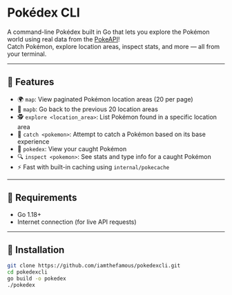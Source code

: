 # Pokédex CLI

A command-line Pokédex built in Go that lets you explore the Pokémon world using real data from the [PokeAPI](https://pokeapi.co/)!  
Catch Pokémon, explore location areas, inspect stats, and more — all from your terminal.

---

## 🚀 Features

- 🌍 `map`: View paginated Pokémon location areas (20 per page)
- 🔁 `mapb`: Go back to the previous 20 location areas
- 🕵️ `explore <location_area>`: List Pokémon found in a specific location area
- 🧢 `catch <pokemon>`: Attempt to catch a Pokémon based on its base experience
- 📘 `pokedex`: View your caught Pokémon
- 🔍 `inspect <pokemon>`: See stats and type info for a caught Pokémon
- ⚡ Fast with built-in caching using `internal/pokecache`

---

## 🧰 Requirements

- Go 1.18+
- Internet connection (for live API requests)

---

## 🧪 Installation

```bash
git clone https://github.com/iamthefamous/pokedexcli.git
cd pokedexcli
go build -o pokedex
./pokedex
